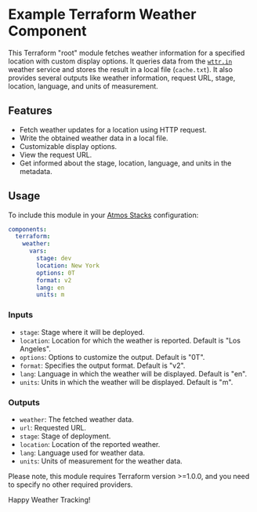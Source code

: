 # Example Terraform Weather Component

This Terraform "root" module fetches weather information for a specified location with custom display options.
It queries data from the [`wttr.in`](https://wttr.in) weather service and stores the result in a local file (`cache.txt`). 
It also provides several outputs like weather information, request URL, stage, location, language, and units of measurement.

## Features

- Fetch weather updates for a location using HTTP request.
- Write the obtained weather data in a local file.
- Customizable display options.
- View the request URL.
- Get informed about the stage, location, language, and units in the metadata.

## Usage

To include this module in your [Atmos Stacks](https://atmos.tools/core-concepts/stacks) configuration:

```yaml
components:
  terraform:
    weather:
      vars:
        stage: dev
        location: New York
        options: 0T
        format: v2
        lang: en
        units: m
```

### Inputs
- `stage`: Stage where it will be deployed.
- `location`: Location for which the weather is reported. Default is "Los Angeles".
- `options`: Options to customize the output. Default is "0T".
- `format`: Specifies the output format. Default is "v2".
- `lang`: Language in which the weather will be displayed. Default is "en".
- `units`: Units in which the weather will be displayed. Default is "m".

### Outputs
- `weather`: The fetched weather data.
- `url`: Requested URL.
- `stage`: Stage of deployment.
- `location`: Location of the reported weather.
- `lang`: Language used for weather data.
- `units`: Units of measurement for the weather data.

Please note, this module requires Terraform version >=1.0.0, and you need to specify no other required providers.

Happy Weather Tracking!

